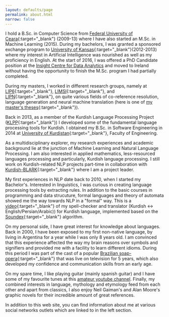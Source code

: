 ```yaml
---
layout: defaults/page
permalink: about.html
narrow: false
---
```

<!--
-->
I hold a B.Sc. in Computer Science from [Federal University of Ceara](http://www.ufc.br){:target="_blank"} (2009-13) where I have also started an M.Sc. in Machine Learning (2015). During my bachelors, I was granted a sponsored exchange program to [University of Kansas](https://ku.edu){:target="_blank"}(2012-2013) where my interest in Artificial Intelligence was nourished as well as my proficiency in English. At the start of 2016, I was offered a PhD Candidate position at the [Insight Centre for Data Analytics](https://www.insight-centre.org) and moved to Ireland without having the opportunity to finish the M.Sc. program I had partially completed.

During my masters, I worked in different research groups, namely at [LIP6](https://www.lip6.fr/?LANG=en){:target="_blank"}, [LIMSI](https://www.limsi.fr/en/){:target="_blank"}, and [LIPN](http://lipn.univ-paris13.fr/){:target="_blank"}, on quite various fields of co-reference resolution, language generation and neural machine translation (here is one of [my master's theses](https://arxiv.org/abs/1810.00660){:target="_blank"}). 

Back in 2013, as a member of the Kurdish Language Processing Project ([KLPP](http://klpp.github.io/){:target="_blank"}) I developed some of the fundamental language processing tools for Kurdish. I obtained my B.Sc. in Software Engineering in 2014 at [University of Kurdistan](https://en.uok.ac.ir/EN){:target="_blank"}, Faculty of Engineering.

As a multidisciplinary explorer, my research experiences and academic background lie at the junction of Machine Learning and Natural Language Processing. I am also interested in applied mathematics, less-resourced languages processing and particularly, Kurdish language processing. I still work on Kurdish-related NLP projects part-time in collaboration with [Kurdish-BLARK](https://kurdishblark.github.io/){:target="_blank"} where I am a project leader.

My first experiences in NLP date back to 2010, when I started my Bachelor's. Interested in linguistics, I was curious in creating language processing tools by extracting rules. In addition to the basic courses in programming and data strucuture, formal languages and theory of automata showed me the way towards NLP in a "formal" way. This is a [video](https://www.youtube.com/watch?v=e4uV91s7W2o){:target="_blank"} of my spell-checker and translator (Kurdish &#8596; English/Persian/Arabic)) for Kurdish language, implemented based on the [Soundex](https://en.wikipedia.org/wiki/Soundex){:target="_blank"} algorithm.

On my personal side, I have great interest for knowledge about languages. Back in 2000, I have been exposed to my first non-native language, by living in Argentina for a year while I was only 8 years old. I am convinced that this experience affected the way my brain reasons over symbols and signifiers and provided me with a facility to learn different idioms. During this period I was part of the cast of a popular [Brazilian soap-opera](https://www.imdb.com/title/tt0154062/fullcredits?ref_=tt_cl_sm#cast){:target="_blank"} that was live on television for 5 years, which also developed my confidence and communication skills from an early age.

On my spare time, I like playing guitar (mainly spanish guitar) and I have some of my favourite tunes at this [amateur youtube channel](https://www.youtube.com/channel/UC42Z8UbC-NR9ZBCyC9wwaVQ/videos?view_as=subscriber). Finally, my combined interests in language, mythology and etymology feed from each other and apart from classics, I also enjoy Neil Gaiman's and Alan Moore's graphic novels for their incredible amount of great references.

In addition to this web site, you can find information about me at various social networks outlets which are linked to in the left section.

<!--
#### My CV (last update September 2019)
<object data="/docs/Sina_Ahmadi_CV.pdf" type="application/pdf" width="100%" height="100%">
  <p>Link to Sina Ahmadi's CV. <a href="/docs/Sina_Ahmadi_CV.pdf"></a></p>
</object>
-->
